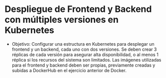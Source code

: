 # Despliegue de Frontend y Backend con múltiples versiones en Kubernetes
- Objetivo: Configurar una estructura en Kubernetes para desplegar un frontend y un backend, cada uno con dos versiones. Se deben crear 3 réplicas de cada versión para
asegurar alta disponibilidad, o al menos 1 réplica si los recursos del sistema son limitados. Las imágenes utilizadas para el frontend y backend deben ser propias, previamente creadas y subidas a DockerHub en el ejercicio anterior de Docker.